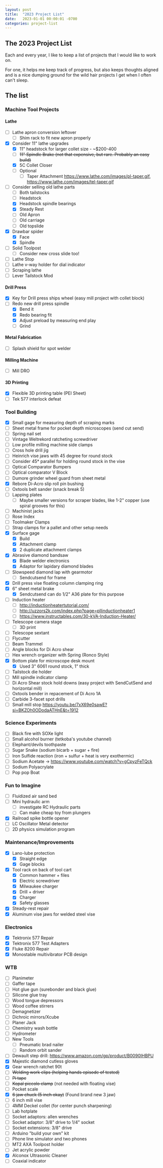 ```yaml
---
layout: post
title:  "2023 Project List"
date:   2023-01-01 00:00:01 -0700
categories: project-list
---
```


## The 2023 Project List
Each and every year,  I like to keep a list of projects that I would like to work on. 

For one, it helps me keep track of progress, but also keeps thoughts aligned and is a nice
dumping ground for the wild hair projects I get when I often can't sleep.

## The list

### Machine Tool Projects

#### Lathe
- [ ] Lathe apron conversion leftover
  - [ ] Shim rack to fit new apron properly
- [x] Consider 11" lathe upgrades
  - [x] 11" headstock for larger collet size - ~$200-400
  - [ ] ~~11" Spindle Brake (not that expensive, but rare. Probably an easy build)~~
  - [x] 5C Collet Closer
  - [ ] Optional
    - [ ] Taper Attachment https://www.lathe.com/images/pl-taper.gif, https://www.lathe.com/images/tel-taper.gif
- [ ] Consider selling old lathe parts
  - [ ] Both tailstocks
  - [ ] Headstock
  - [x] Headstock spindle bearings
  - [x] Steady Rest
  - [ ] Old Apron
  - [ ] Old carriage
  - [ ] Old topslide
- [x] Drawbar spider
  - [x] Face
  - [x] Spindle
- [ ] Solid Toolpost
  - [ ] Consider new cross slide too!
- [ ] Lathe Stop
- [ ] Lathe v-way holder for dial indicator
- [ ] Scraping lathe
- [ ] Lever Tailstock Mod

#### Drill Press
- [x] Key for Drill press ships wheel (easy mill project with collet block)
- [ ] Redo new drill press spindle
  - [x] Bend it
  - [x] Redo bearing fit
  - [x] Adjust preload by measuring end play
  - [ ] Grind

#### Metal Fabrication
- [ ] Splash shield for spot welder

#### Milling Machine
- [ ] Mill DRO

#### 3D Printing
- [x] Flexible 3D printing table (PEI Sheet)
- [ ] Tek 577 interlock defeat

### Tool Building
- [x] Small gage for measuring depth of scraping marks
- [ ] Sheet metal frame for pocket depth microscopes (send cut send)
- [ ] Spring nail set
- [ ] Vintage Weltrekord ratcheting screwdriver
- [ ] Low profile milling machine side clamps
- [ ] Cross hole drill jig
- [ ] Heinrich vise jaws with 45 degree for round stock
- [ ] Consider 45* parallel for holding round stock in the vise
- [ ] Optical Comparator Bumpers
- [ ] Optical comparator V Block
- [ ] Dumore grinder wheel guard from sheet metal
- [x] Rebore Di-Acro slip roll pin bushing
- [ ] Oxtools belt sander (snack break 5)
- [ ] Lapping plates
  - [ ] Maybe smaller versions for scraper blades, like 1-2" copper (use spiral grooves for this)
- [ ] Machinist jacks
- [ ] Rose Index
- [ ] Toolmaker Clamps
- [ ] Strap clamps for a pallet and other setup needs
- [x] Surface gage
  - [x] Build
  - [x] Attachment clamp
  - [x] 2 duplicate attachment clamps
- [x] Abrasive diamond bandsaw
  - [x] Blade welder electronics
  - [x] Adaptor for lapidary diamond blades
- [ ] Slowspeed diamond lap with gearmotor
  - [ ] Sendcutsend for frame
- [x] Drill press vise floating column clamping ring
- [x] 6" sheet metal brake
  - [x] Sendcutsend can do 1/2" A36 plate for this purpose
- [ ] Induction heater
  - [ ] http://inductionheatertutorial.com/
  - [ ] http://uzzors2k.com/index.php?page=pllinductionheater1
  - [ ] https://www.instructables.com/30-kVA-Induction-Heater/
- [ ] Telescope camera stage
  - [ ] 3D print
- [ ] Telescope sextant
- [ ] Flycutter
- [ ] Beam Trammel
- [ ] Angle blocks for Di Acro shear
- [ ] Hex wrench organizer with Spring (Ronco Style)
- [x] Bottom plate for microscope desk mount
  - [x] Used 3" 6061 round stock, 1" thick
- [ ] Tailstock die holder
- [ ] Mill spindle indicator clamp
- [ ] Di Acro Shear stock hold downs (easy project with SendCutSend and horizontal mill)
- [ ] Oxtools bender in repacement of Di Acro 1A
- [ ] Carbide 3-facet spot drills
- [ ] Small mill stop https://youtu.be/7xX69e0sawE?si=BKZOh0ODodaATHnE&t=1912

### Science Experiments
- [ ] Black fire with SOXe light
- [ ] Small alcohol burner (tetkoba's youtube channel)
- [ ] Elephant/devils toothpaste
- [ ] Sugar Snake (sodium bicarb + sugar + fire)
- [ ] Iron Sulfide reaction (iron + sulfur + heat is very exothermic)
- [ ] Sodium Acetate -> https://www.youtube.com/watch?v=gCpyzFeTQck
- [ ] Sodium Polyacrylate
- [ ] Pop pop Boat

### Fun to Imagine
- [ ] Fluidized air sand bed
- [ ] Mini hydraulic arm
  - [ ] investigate RC Hydraulic parts
  - [ ] Can make cheap toy from plungers
- [x] Railroad spike bottle opener
- [ ] LC Oscillator Metal detector
- [ ] 2D physics simulation program

### Maintenance/Improvements
- [x] Lano-lube protection
  - [x] Straight edge
  - [x] Gage blocks
- [x] Tool rack on back of tool cart
  - [x] Common hammer + files
  - [x] Electric screwdriver
  - [x] Milwaukee charger
  - [x] Drill + driver
  - [x] Charger
  - [x] Safety glasses
- [x] Steady-rest repair
- [x] Aluminum vise jaws for welded steel vise

### Electronics
- [x] Tektronix 577 Repair
- [x] Tektronix 577 Test Adapters
- [x] Fluke 8200 Repair
- [x] Monostable multivibrator PCB design

### WTB
- [ ] Planimeter
- [ ] Gaffer tape
- [ ] Hot glue gun (surebonder and black glue)
- [ ] Silicone glue tray
- [ ] Wood tongue depressors
- [ ] Wood coffee stirrers
- [ ] Demagnetizer
- [ ] Dichroic mirrors/Xcube
- [ ] Planer Jack
- [ ] Chemistry wash bottle
- [ ] Hydrometer
- [ ] New Tools
  - [ ] Pneumatic brad nailer
  - [ ] Random orbit sander
- [ ] Dewault step drill: https://www.amazon.com/gp/product/B0090IHBPU
- [x] Majestic diamond cutless gloves
- [x] Gear wrench ratchet 90t
- [ ] ~~Welding work clips (helping hands episode of tested)~~
- [ ] ~~Pi tape~~
- [ ] ~~Kopal piccolo clamp~~ (not needed with floating vise)
- [ ] Pocket scale
- [x] ~~6 jaw chuck (5 inch okay)~~ (Found brand new 3 jaw)
- [ ] 6 inch mill vise
- [ ] 4MM Deckel collet (for center punch sharpening)
- [ ] Lab hotplate
- [ ] Socket adaptors: allen wrenches
- [ ] Socket adaptor: 3/8" drive to 1/4" socket
- [ ] Socket extensions: 3/8" drive
- [ ] Arduino "build your own" kit
- [ ] Phone line simulator and two phones
- [ ] MT2 AXA Toolpost holder
- [ ] Jet acrylic powder
- [x] Alconox Ultrasonic Cleaner
- [ ] Coaxial indicator

